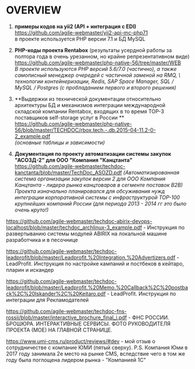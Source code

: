 # OVERVIEW

1. **примеры кодов на yii2 (API + интеграция с EDI)** \
https://github.com/agile-webmaster/yii2-api-mc-php71 \
в проекте используется PHP версии 7.1 и БД MySQL

2. **PHP-коды проекта Rentabox** (результаты усердной работы за полтора года в очень урезанном, но крайне репрезентативном виде) \
https://github.com/agile-webmaster/php-native-56/tree/master/WEB \
*В проекте используются PHP версий 5.6/7.0 (частично), а также самописный менеджер очередей с частичной заменой на RMQ, \ 
технологии контейнеризации, Redis, SAP Space Manager, SQL / MySQL / Postgres (с пробладанием первого и второго решения)*

3. **Выдержки из технической документации относительно архитектуры БД и механизмов интеграции международной складской компании Rentabox, входящих в то время TOP-3 поставщиков self-storage услуг в России ** \
https://github.com/agile-webmaster/php-native-56/blob/master/TECHDOC/rbox.tech.-.db.2015-04-11.2-0-2_example.pdf \
*(основные таблицы и зависимости)*

4. **Документация по проекту автоматизации системы закупок "АСОЗД-2" для ООО "Компания "Канцтанта"**
https://github.com/agile-webmaster/techdoc-kanctanta/blob/master/TechDoc_ASOZD.pdf
*(Автоматизированная система организации закупок версии 2 для ООО Компания Канцтанта - лидера рынка канцтоваров в сегменте поставок B2B) \
Проекта изначально планировался для обсуживания нужд интеграции корпоративной системы с инфраструктурой TOP-100 крупнейших компаний России (для периода 2013 - 2014 гг это было очень круто!)*

https://github.com/agile-webmaster/techdoc-abirix-devops-localhost/blob/master/techdoc_archlinux-3_example.pdf - Инструкция по развертыванию системы модулей ABIRIX на локальной машине разработчика и в песочнице

https://github.com/agile-webmaster/techdoc-leadprofit/blob/master/Leadprofit.%20Integration.%20Advertizers.pdf - LeadProfit. Инструкция по настройке кампаний и постбеков в кейтаро, пларин и искандер

https://github.com/agile-webmaster/techdoc-leadprofit/blob/master/Leadprofit.%20Memo.%20Callback%2C%20postback%2C%20Iskander%2C%20Keitaro.pdf - LeadProfit. Инструкция по интеграции для Рекламодателей

https://github.com/agile-webmaster/techdoc-fns-rossii/blob/master/interactive_brochure_final_i.pdf - ФНС РОССИИ. БРОШЮРА. ИНТЕРАКТИВНЫЕ СЕРВИСЫ. ФОТО РУКОВОДИТЕЛЯ ПРОЕКТА (МОЕ) НА ГЛАВНОЙ СТРАНИЦЕ.

https://www.umi-cms.ru/product/reviews/#dev - мой отзыв о сотрудничестве с компание ЮМИ (пятый сверху). P.S. Компания Юми в 2017 году занимала 2е место на рынке CMS, вследствие чего в том же году была поглощена лидером рынка - "Компанией 1С"

